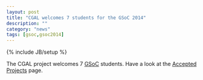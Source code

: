 ```yaml
---
layout: post
title: "CGAL welcomes 7 students for the GSoC 2014"
description: ""
category: "news"
tags: [gsoc,gsoc2014]
---
```

{% include JB/setup %}

The CGAL project welcomes 7 <a href="https://code.google.com/soc/">GSoC</a> students.
Have a look at the <a href="{{ site.baseurl }}/gsoc/2014.html">Accepted Projects</a> page.
